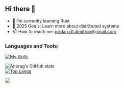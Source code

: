 ## Hi there 👋 

- 🌱 I’m currently learning Rust
- 🥅 2025 Goals: Learn more about distributed systems
- 📫 How to reach me: jordan.d1.dimitrov@gmail.com
### Languages and Tools:
[![My Skills](https://skillicons.dev/icons?i=cs,dotnet,java,rust,cpp,php,nodejs,mysql,rabbitmq,redis,unity)](https://skillicons.dev)
<br>

![Anurag's GitHub stats](https://github-readme-stats.vercel.app/api?username=Jordan-Dimitrov&rank_icon=github&show_icons=true&theme=tokyonight)
<br>
[![Top Langs](https://github-readme-stats.vercel.app/api/top-langs/?username=Jordan-Dimitrov&layout=compact&exclude_repo=TalkHubAPI,PheasantBenchmark&langs_count=8&hide=javascript,html,css,hack)](https://github.com/jordan-dimitrov)

![](https://komarev.com/ghpvc/?username=your-github-Jordan-Dimitrov&color=green)

<br>
